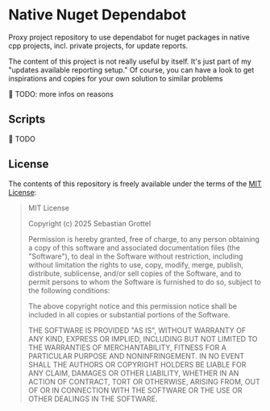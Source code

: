 # Native Nuget Dependabot
Proxy project repository to use dependabot for nuget packages in native cpp projects, incl. private projects, for update reports.

The content of this project is not really useful by itself.
It's just part of my "updates available reporting setup."
Of course, you can have a look to get inspirations and copies for your own solution to similar problems

🚧 TODO: more infos on reasons

## Scripts

🚧 TODO

## License
The contents of this repository is freely available under the terms of the [MIT License](LICENSE):

> MIT License
> 
> Copyright (c) 2025 Sebastian Grottel
> 
> Permission is hereby granted, free of charge, to any person obtaining a copy
> of this software and associated documentation files (the "Software"), to deal
> in the Software without restriction, including without limitation the rights
> to use, copy, modify, merge, publish, distribute, sublicense, and/or sell
> copies of the Software, and to permit persons to whom the Software is
> furnished to do so, subject to the following conditions:
> 
> The above copyright notice and this permission notice shall be included in all
> copies or substantial portions of the Software.
> 
> THE SOFTWARE IS PROVIDED "AS IS", WITHOUT WARRANTY OF ANY KIND, EXPRESS OR
> IMPLIED, INCLUDING BUT NOT LIMITED TO THE WARRANTIES OF MERCHANTABILITY,
> FITNESS FOR A PARTICULAR PURPOSE AND NONINFRINGEMENT. IN NO EVENT SHALL THE
> AUTHORS OR COPYRIGHT HOLDERS BE LIABLE FOR ANY CLAIM, DAMAGES OR OTHER
> LIABILITY, WHETHER IN AN ACTION OF CONTRACT, TORT OR OTHERWISE, ARISING FROM,
> OUT OF OR IN CONNECTION WITH THE SOFTWARE OR THE USE OR OTHER DEALINGS IN THE
> SOFTWARE.
